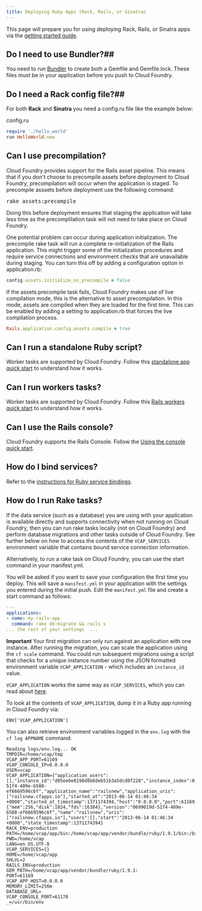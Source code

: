 ```yaml
---
title: Deploying Ruby Apps (Rack, Rails, or Sinatra)
---
```


This page will prepare you for using deploying Rack, Rails, or Sinatra apps via the [getting started guide](../../../dotcom/getting-started.html).

## <a id='bundler'></a> Do I need to use Bundler?##

You need to run <a href="http://gembundler.com/">Bundler</a> to create both a Gemfile and Gemfile.lock. These files must be in your application before you push to Cloud Foundry.

## <a id='config'></a> Do I need a Rack config file?##

For both **Rack** and **Sinatra** you need a config.ru file like the example below:

config.ru

~~~ruby
require './hello_world'
run HelloWorld.new
~~~

## <a id='precompile'></a> Can I use precompilation? ##

Cloud Foundry provides support for the Rails asset pipeline. This means that if you don't choose to precompile assets before deployment to Cloud Foundry, precompilation will occur when the application is staged.
To precompile asssets before deployment use the following command:

<pre class="terminal">
rake assets:precompile
</pre>

Doing this before deployment ensures that staging the application will take less time as the precomplilation task will not need to take place on Cloud Foundry.

One potential problem can occur during application initialization. The precompile rake task will run a complete re-initialization of the Rails application. This might trigger some of the initialization procedures and require service connections and environment checks that are unavailable during staging. You can turn this off by adding a configuration option in application.rb:

~~~ruby
config.assets.initialize_on_precompile = false
~~~

If the assets:precompile task fails, Cloud Foundry makes use of live compilation mode, this is the alternative to asset precompilation. In this mode, assets are compiled when they are loaded for the first time. This can be enabled by adding a setting to application.rb that forces the live compilation process.

~~~ruby
Rails.application.config.assets.compile = true
~~~

## <a id='standalone'></a> Can I run a standalone Ruby script? ##

Worker tasks are supported by Cloud Foundry. Follow this [standalone app quick start](rails-running-worker-tasks.html) to understand how it works.

## <a id='workers'></a> Can I run workers tasks? ##

Worker tasks are supported by Cloud Foundry. Follow this [Rails workers quick start](rails-running-worker-tasks.html) to understand how it works.

## <a id='console'></a> Can I use the Rails console? ##

Cloud Foundry supports the Rails Console. Follow the [Using the console quick start](rails-using-the-console.html).

## <a id='services'></a> How do I bind services? ##

Refer to the [instructions for Ruby service bindings](../../services/ruby-service-bindings.html).

## <a id='rake'></a> How do I run Rake tasks? ##

If the data service (such as a database) you are using with your application is available directly and supports connectivity when not running on Cloud Foundry, then you can run rake tasks locally (not on Cloud Foundry) and perform database migrations and other tasks outside of Cloud Foundry. See further below on how to access the contents of the `VCAP_SERVICES` environment variable that contains bound service connection information.

Alternatively, to run a rake task on Cloud Foundry, you can use the start command in your manifest.yml.

You will be asked if you want to save your configuration the first time you deploy. This will save a `manifest.yml` in your application with the settings you entered during the initial push. Edit the `manifest.yml` file and create a start command as follows:

~~~yaml
---
applications:
- name: my-rails-app
  command: rake db:migrate && rails s
... the rest of your settings  ...
~~~

**Important** Your first migration can only run against an application with one instance. After running the migration, you can scale the application using the `cf scale` command. You could run subsequent migrations using a script that checks for a unique instance number using the JSON formatted environment variable `VCAP_APPLICATION` - which includes an `instance_id` value.

`VCAP_APPLICATION` works the same way as `VCAP_SERVICES`, which you can read about [here](../../services/environment-variable.html).

To look at the contents of `VCAP_APPLICATION`, dump it in a Ruby app running in Cloud Foundry via:

`ENV['VCAP_APPLICATION']`

You can also retrieve environment variables logged in the `env.log` with the `cf log APPNAME` command:

~~~
Reading logs/env.log... OK
TMPDIR=/home/vcap/tmp
VCAP_APP_PORT=61169
VCAP_CONSOLE_IP=0.0.0.0
USER=vcap
VCAP_APPLICATION={"application_users":[],"instance_id":"d05ee6e8198d8b8deb51b3a5dcd0f228","instance_index":0,"application_version":"0699019d-51f4-409e-b588-ef6669596c6f","application_name":"railsnew","application_uris":["railsnew.cfapps.io"],"started_at":"2013-06-14 01:46:34 +0000","started_at_timestamp":1371174394,"host":"0.0.0.0","port":61169,"limits":{"mem":256,"disk":1024,"fds":16384},"version":"0699019d-51f4-409e-b588-ef6669596c6f","name":"railsnew","uris":["railsnew.cfapps.io"],"users":[],"start":"2013-06-14 01:46:34 +0000","state_timestamp":1371174394}
RACK_ENV=production
PATH=/home/vcap/app/bin:/home/vcap/app/vendor/bundle/ruby/1.9.1/bin:/bin:/usr/bin:/bin:/usr/bin
PWD=/home/vcap
LANG=en_US.UTF-8
VCAP_SERVICES={}
HOME=/home/vcap/app
SHLVL=2
RAILS_ENV=production
GEM_PATH=/home/vcap/app/vendor/bundle/ruby/1.9.1:
PORT=61169
VCAP_APP_HOST=0.0.0.0
MEMORY_LIMIT=256m
DATABASE_URL=
VCAP_CONSOLE_PORT=61170
_=/usr/bin/env

~~~